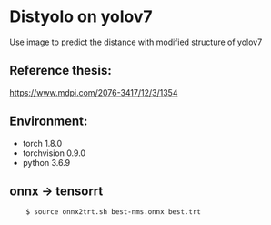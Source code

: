 # Distyolo on yolov7

Use image to predict the distance with modified structure of yolov7

## Reference thesis:
https://www.mdpi.com/2076-3417/12/3/1354

## Environment:
*   torch 1.8.0
*   torchvision 0.9.0
*   python 3.6.9

## onnx -> tensorrt
```bash
    $ source onnx2trt.sh best-nms.onnx best.trt
```